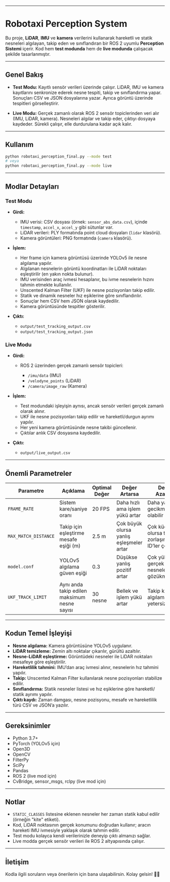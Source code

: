 
---

# Robotaxi Perception System

Bu proje, **LiDAR**, **IMU** ve **kamera** verilerini kullanarak hareketli ve statik nesneleri algılayan, takip eden ve sınıflandıran bir ROS 2 uyumlu **Perception Sistemi** içerir. Kod hem **test modunda** hem de **live modunda** çalışacak şekilde tasarlanmıştır.

---

## Genel Bakış

* **Test Modu:** Kayıtlı sensör verileri üzerinde çalışır. LiDAR, IMU ve kamera kayıtlarını senkronize ederek nesne tespiti, takip ve sınıflandırma yapar. Sonuçları CSV ve JSON dosyalarına yazar. Ayrıca görüntü üzerinde tespitleri görselleştirir.

* **Live Modu:** Gerçek zamanlı olarak ROS 2 sensör topiclerinden veri alır (IMU, LiDAR, kamera). Nesneleri algılar ve takip eder, çıktıyı dosyaya kaydeder. Sürekli çalışır, elle durdurulana kadar açık kalır.

---

## Kullanım

```bash
python robotaxi_perception_final.py --mode test
# veya
python robotaxi_perception_final.py --mode live
```

---

## Modlar Detayları

### Test Modu

* **Girdi:**

  * IMU verisi: CSV dosyası (örnek: `sensor_abs_data.csv`), içinde `timestamp`, `accel_x`, `accel_y` gibi sütunlar var.
  * LiDAR verileri: PLY formatında point cloud dosyaları (`lidar` klasörü).
  * Kamera görüntüleri: PNG formatında (`camera` klasörü).

* **İşlem:**

  * Her frame için kamera görüntüsü üzerinde YOLOv5 ile nesne algılama yapılır.
  * Algılanan nesnelerin görüntü koordinatları ile LiDAR noktaları eşleştirilir (en yakın nokta bulunur).
  * IMU verisinden araç ivmesi hesaplanır, bu ivme nesnelerin hızını tahmin etmekte kullanılır.
  * Unscented Kalman Filter (UKF) ile nesne pozisyonları takip edilir.
  * Statik ve dinamik nesneler hız eşiklerine göre sınıflandırılır.
  * Sonuçlar hem CSV hem JSON olarak kaydedilir.
  * Kamera görüntüsünde tespitler gösterilir.

* **Çıktı:**

  * `output/test_tracking_output.csv`
  * `output/test_tracking_output.json`

### Live Modu

* **Girdi:**

  * ROS 2 üzerinden gerçek zamanlı sensör topicleri:

    * `/imu/data` (IMU)
    * `/velodyne_points` (LiDAR)
    * `/camera/image_raw` (Kamera)

* **İşlem:**

  * Test modundaki işleyişin aynısı, ancak sensör verileri gerçek zamanlı olarak alınır.
  * UKF ile nesne pozisyonları takip edilir ve hareketli/durgun ayrımı yapılır.
  * Her yeni kamera görüntüsünde nesne takibi güncellenir.
  * Çıktılar anlık CSV dosyasına kaydedilir.

* **Çıktı:**

  * `output/live_output.csv`

---

## Önemli Parametreler

| Parametre            | Açıklama                                     | Optimal Değer | Değer Artarsa                            | Değer Azalırsa                                       |
| -------------------- | -------------------------------------------- | ------------- | ---------------------------------------- | ---------------------------------------------------- |
| `FRAME_RATE`         | Sistem kare/saniye oranı                     | 20 FPS        | Daha hızlı ama işlem yükü artar          | Daha yavaş, gecikme olabilir                         |
| `MAX_MATCH_DISTANCE` | Takip için eşleştirme mesafe eşiği (m)       | 2.5 m         | Çok büyük olursa yanlış eşleşmeler artar | Çok küçük olursa takip zorlaşır, yeni ID’ler çoğalır |
| `model.conf`         | YOLOv5 algılama güven eşiği                  | 0.3           | Düşükse yanlış pozitif artar             | Çok yüksekse gerçek nesneler gözükmeyebilir          |
| `UKF_TRACK_LIMIT`    | Aynı anda takip edilen maksimum nesne sayısı | 30 nesne      | Bellek ve işlem yükü artar               | Takip kaybı ve algılamada yetersizlik                |

---

## Kodun Temel İşleyişi

* **Nesne algılama:** Kamera görüntüsüne YOLOv5 uygulanır.
* **LiDAR temizleme:** Zemin altı noktalar çıkarılır, gürültü azaltılır.
* **Nesne-LiDAR eşleştirme:** Görüntüdeki nesneler ile LiDAR noktaları mesafeye göre eşleştirilir.
* **Hareketlilik tahmini:** IMU’dan araç ivmesi alınır, nesnelerin hız tahmini yapılır.
* **Takip:** Unscented Kalman Filter kullanılarak nesne pozisyonları stabilize edilir.
* **Sınıflandırma:** Statik nesneler listesi ve hız eşiklerine göre hareketli/ statik ayrımı yapılır.
* **Çıktı kaydı:** Zaman damgası, nesne pozisyonu, mesafe ve hareketlilik türü CSV ve JSON’a yazılır.

---

## Gereksinimler

* Python 3.7+
* PyTorch (YOLOv5 için)
* Open3D
* OpenCV
* FilterPy
* SciPy
* Pandas
* ROS 2 (live mod için)
* CvBridge, sensor\_msgs, rclpy (live mod için)

---

## Notlar

* `STATIC_CLASSES` listesine eklenen nesneler her zaman statik kabul edilir (örneğin "kite" etiketi).
* Kod, LiDAR noktasının gerçek konumunu doğrudan kullanır; aracın hareketi IMU ivmesiyle yaklaşık olarak tahmin edilir.
* Test modu kolayca kendi verilerinizle deneyip çıktı almanızı sağlar.
* Live modda gerçek sensör verileri ile ROS 2 altyapısında çalışır.

---

## İletişim

Kodla ilgili soruların veya önerilerin için bana ulaşabilirsin. Kolay gelsin! 🚗🤖
